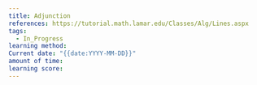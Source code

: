 ```yaml
---
title: Adjunction
references: https://tutorial.math.lamar.edu/Classes/Alg/Lines.aspx
tags:
  - In_Progress
learning method: 
Current date: "{{date:YYYY-MM-DD}}"
amount of time: 
learning score:
---
```

